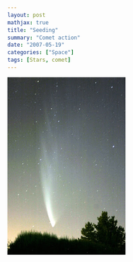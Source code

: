 ```yaml
---
layout: post
mathjax: true
title: "Seeding"
summary: "Comet action"
date: "2007-05-19"
categories: ["Space"]
tags: [Stars, comet]
---
```


![](/assets/img/IMG_4299.JPG)
